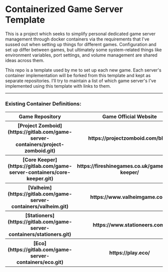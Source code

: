 # Containerized Game Server Template

This is a project which seeks to simplify personal dedicated game server management through docker containers via the requirements that I've sussed out when setting up things for different games. Configuration and set up differ between games, but ultimately some system-related things like environment variables, port settings, and volume management are shared ideas across them.

This repo is a template used by me to set up each new game. Each server's container implementation will be forked from this template and kept as separate repositories. I'll try to maintain a list of which game server's I've implemented using this template with links to them.

---

### Existing Container Definitions:

<table>
	<thead>
		<tr>
			<th>Game Repository</th>
			<th>Game Official Website</th>
		</tr>
	</thead>
	<tbody>
		<tr>
			<th>[Project Zomboid](https://gitlab.com/game-server-containers/project-zomboid.git)</th>
			<th>https://projectzomboid.com/blog/</th>
		</tr>
		<tr>
			<th>[Core Keeper](https://gitlab.com/game-server-containers/core-keeper.git)</th>
			<th>https://fireshinegames.co.uk/games/core-keeper/</th>
		</tr>
		<tr>
			<th>[Valheim](https://gitlab.com/game-server-containers/valheim.git)</th>
			<th>https://www.valheimgame.com/</th>
		</tr>
		<tr>
			<th>[Stationers](https://gitlab.com/game-server-containers/stationers.git)</th>
			<th>https://www.stationeers.com/</th>
		</tr>
		<tr>
			<th>[Eco](https://gitlab.com/game-server-containers/eco.git)</th>
			<th>https://play.eco/</th>
		</tr>
	</tbody>
</table>

